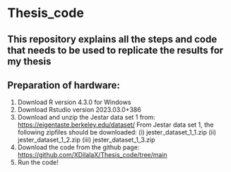 # Thesis_code
This repository explains all the steps and code that needs to be used to replicate the results for my thesis
-----------------------------------------------------------------------------------------------------------------
Preparation of hardware: 
-----------------------------------------------------------------------------------------------------------------
1.	Download R version 4.3.0 for Windows
2.	Download Rstudio version 2023.03.0+386
3.	Download and unzip the Jestar data set 1 from: https://eigentaste.berkeley.edu/dataset/
From Jestar data set 1, the following zipfiles should be downloaded: 
(i) jester_dataset_1_1.zip
(ii) jester_dataset_1_2.zip
(iii) jester_dataset_1_3.zip
4.	Download the code from the github page: https://github.com/XDilalaX/Thesis_code/tree/main
5.	Run the code!
